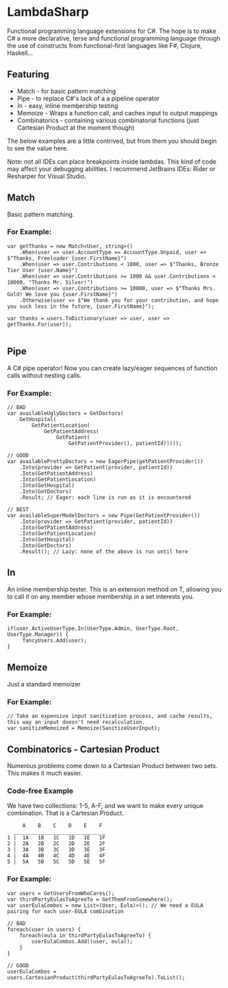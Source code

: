 # LambdaSharp
Functional programming language extensions for C#. The hope is to make 
C# a more declarative, terse and functional programming language through 
the use of constructs from functional-first languages like F#, Clojure, 
Haskell... 

## Featuring
* Match - for basic pattern matching
* Pipe - to replace C#'s lack of a a pipeline operator
* In - easy, inline membership testing
* Memoize - Wraps a function call, and caches input to output mappings
* Combinatorics - containing various combinatorial functions (just 
Cartesian Product at the moment though) 


The below examples are a little contrived, but from them you should 
begin to see the value here.

Note: not all IDEs can place breakpoints inside lambdas. This kind of 
code may affect your debugging abilities. I recommend JetBrains IDEs: 
Rider or Resharper for Visual Studio.


## Match
Basic pattern matching. 

### For Example: 
```
var getThanks = new Match<User, string>() 
    .When(user => user.AccountType == AccountType.Unpaid, user => $"Thanks, Freeloader {user.FirstName}")
    .When(user => user.Contributions < 1000, user => $"Thanks, Bronze Tier User {user.Name}")
    .When(user => user.Contributions >= 1000 && user.Contributions < 10000, "Thanks Mr. Silver!")
    .When(user => user.Contributions >= 10000, user => $"Thanks Mrs. Gold! We love you {user.FirstName}")
    .Otherwise(user => $"We thank you for your contribution, and hope you suck less in the future, {user.FirstName}");
                          
var thanks = users.ToDictionary(user => user, user => getThanks.For(user));
                                
```


## Pipe
A C# pipe operator! Now you can create lazy/eager sequences of function calls without nesting calls.

### For Example: 
```
// BAD
var availableUglyDoctors = GetDoctors(
    GetHospital(
        GetPatientLocation(
            GetPatientAddress(
                GetPatient(
                    GetPatientProvider(), patientId)))));

// GOOD
var availablePrettyDoctors = new EagerPipe(getPatientProvider())
    .Into(provider => GetPatient(provider, patientId))
    .Into(GetPatientAddress)
    .Into(GetPatientLocation)
    .Into(GetHospital)
    .Into(GetDoctors)
    .Result; // Eager: each line is run as it is encountered

// BEST
var availableSuperModelDoctors = new Pipe(GetPatientProvider())
    .Into(provider => GetPatient(provider, patientId))
    .Into(GetPatientAddress)
    .Into(GetPatientLocation)
    .Into(GetHospital)
    .Into(GetDoctors)
    .Result(); // Lazy: none of the above is run until here
```


## In
An inline membership tester. This is an extension method on T, allowing 
you to call it on any member whose membership in a set interests you.

### For Example: 
```
if(user.ActiveUserType.In(UserType.Admin, UserType.Root, UserType.Manager)) {
     fancyUsers.Add(user);
}
```


## Memoize
Just a standard memoizer

### For Example: 
```
// Take an expensive input sanitization process, and cache results, this way an input doesn't need recalculation.
var sanitizeMemoized = Memoize(SanitizeUserInput);
```


## Combinatorics - Cartesian Product
Numerous problems come down to a Cartesian Product between two sets. 
This makes it much easier.

### Code-free Example
We have two collections: 1-5, A-F, and we want to make every unique 
combination. That is a Cartesian Product.
```
     A    B    C    D    E    F 
  ______________________________
1 |  1A   1B   1C   1D   1E   1F
2 |  2A   2B   2C   2D   2E   2F
3 |  3A   3B   3C   3D   3E   3F
4 |  4A   4B   4C   4D   4E   4F
5 |  5A   5B   5C   5D   5E   5F
```

### For Example: 
```
var users = GetUsersFromWhoCares();
var thirdPartyEulasToAgreeTo = GetThemFromSomewhere();
var userEulaCombos = new List<(User, Eula)>(); // We need a EULA pairing for each user-EULA combination

// BAD
foreach(user in users) {
    foreach(eula in thirdPartyEulasToAgreeTo) { 
        userEulaCombos.Add((user, eula)); 
    }
}

// GOOD
userEulaCombos = users.CartesianProduct(thirdPartyEulasToAgreeTo).ToList();
```
